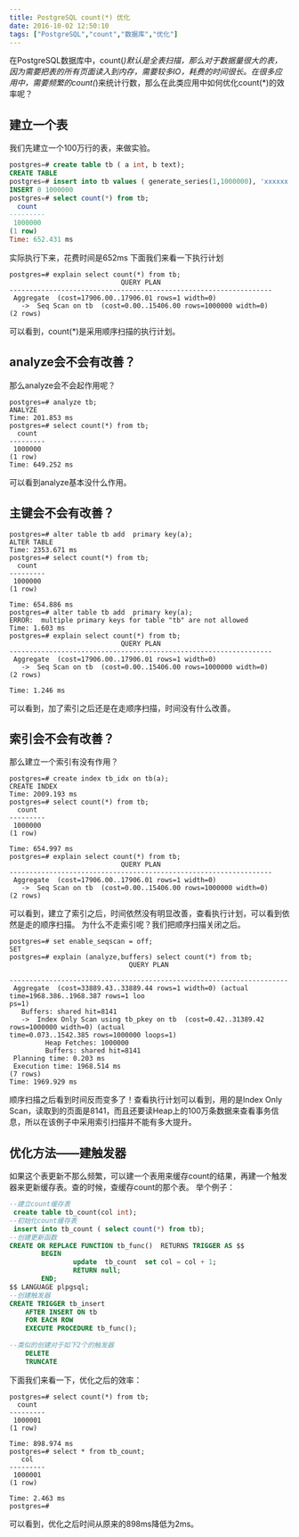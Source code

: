```yaml
---
title: PostgreSQL count(*) 优化
date: 2016-10-02 12:50:10
tags: ["PostgreSQL","count","数据库","优化"]
---
```


在PostgreSQL数据库中，count(*)默认是全表扫描，那么对于数据量很大的表，因为需要把表的所有页面读入到内存，需要较多IO，耗费的时间很长。在很多应用中，需要频繁的count(*)来统计行数，那么在此类应用中如何优化count(*)的效率呢？

## 建立一个表

我们先建立一个100万行的表，来做实验。

```sql
postgres=# create table tb ( a int, b text);
CREATE TABLE
postgres=# insert into tb values ( generate_series(1,1000000), 'xxxxxx');
INSERT 0 1000000
postgres=# select count(*) from tb;
  count  
---------
 1000000
(1 row)
Time: 652.431 ms
```

实际执行下来，花费时间是652ms
下面我们来看一下执行计划

```
postgres=# explain select count(*) from tb;
                            QUERY PLAN                            
------------------------------------------------------------------
 Aggregate  (cost=17906.00..17906.01 rows=1 width=0)
   ->  Seq Scan on tb  (cost=0.00..15406.00 rows=1000000 width=0)
(2 rows)
```
可以看到，count(*)是采用顺序扫描的执行计划。

## analyze会不会有改善？

那么analyze会不会起作用呢？

```
postgres=# analyze tb;
ANALYZE
Time: 201.853 ms
postgres=# select count(*) from tb;
  count  
---------
 1000000
(1 row)
Time: 649.252 ms
```

可以看到analyze基本没什么作用。

## 主键会不会有改善？
```
postgres=# alter table tb add  primary key(a);
ALTER TABLE
Time: 2353.671 ms
postgres=# select count(*) from tb;
  count  
---------
 1000000
(1 row)

Time: 654.886 ms
postgres=# alter table tb add  primary key(a);
ERROR:  multiple primary keys for table "tb" are not allowed
Time: 1.603 ms
postgres=# explain select count(*) from tb;
                            QUERY PLAN                            
------------------------------------------------------------------
 Aggregate  (cost=17906.00..17906.01 rows=1 width=0)
   ->  Seq Scan on tb  (cost=0.00..15406.00 rows=1000000 width=0)
(2 rows)

Time: 1.246 ms

```
可以看到，加了索引之后还是在走顺序扫描，时间没有什么改善。

## 索引会不会有改善？

那么建立一个索引有没有作用？

```
postgres=# create index tb_idx on tb(a);
CREATE INDEX
Time: 2009.193 ms
postgres=# select count(*) from tb;
  count  
---------
 1000000
(1 row)

Time: 654.997 ms
postgres=# explain select count(*) from tb;
                            QUERY PLAN                            
------------------------------------------------------------------
 Aggregate  (cost=17906.00..17906.01 rows=1 width=0)
   ->  Seq Scan on tb  (cost=0.00..15406.00 rows=1000000 width=0)
(2 rows)
```

可以看到，建立了索引之后，时间依然没有明显改善，查看执行计划，可以看到依然是走的顺序扫描。
为什么不走索引呢？我们把顺序扫描关闭之后。
```
postgres=# set enable_seqscan = off;
SET
postgres=# explain (analyze,buffers) select count(*) from tb;
                              QUERY PLAN                     
                                           
----------------------------------------------------------------------
 Aggregate  (cost=33889.43..33889.44 rows=1 width=0) (actual time=1968.386..1968.387 rows=1 loo
ps=1)
   Buffers: shared hit=8141
   ->  Index Only Scan using tb_pkey on tb  (cost=0.42..31389.42 rows=1000000 width=0) (actual 
time=0.073..1542.385 rows=1000000 loops=1)
         Heap Fetches: 1000000
         Buffers: shared hit=8141
 Planning time: 0.203 ms
 Execution time: 1968.514 ms
(7 rows)
Time: 1969.929 ms
```
顺序扫描之后看到时间反而变多了！查看执行计划可以看到，用的是Index Only Scan，读取到的页面是8141，而且还要读Heap上的100万条数据来查看事务信息，所以在该例子中采用索引扫描并不能有多大提升。



## 优化方法——建触发器
如果这个表更新不那么频繁，可以建一个表用来缓存count的结果，再建一个触发器来更新缓存表。查的时候，查缓存count的那个表。
举个例子：

```sql
--建立count缓存表
 create table tb_count(col int);
--初始化count缓存表
 insert into tb_count ( select count(*) from tb);
--创建更新函数
CREATE OR REPLACE FUNCTION tb_func()  RETURNS TRIGGER AS $$
        BEGIN
                update  tb_count  set col = col + 1;
                RETURN null;
        END;
$$ LANGUAGE plpgsql; 
--创建触发器
CREATE TRIGGER tb_insert
    AFTER INSERT ON tb
    FOR EACH ROW
    EXECUTE PROCEDURE tb_func();
    
--类似的创建对于如下2个的触发器
    DELETE
    TRUNCATE
```

下面我们来看一下，优化之后的效率：

```
postgres=# select count(*) from tb;
  count  
---------
 1000001
(1 row)

Time: 898.974 ms
postgres=# select * from tb_count;
   col   
---------
 1000001
(1 row)

Time: 2.463 ms
postgres=# 

```

可以看到，优化之后时间从原来的898ms降低为2ms。




